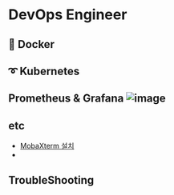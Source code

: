 # DevOps Engineer

## 🐳 Docker

## ➰ Kubernetes

## Prometheus & Grafana ![image](https://user-images.githubusercontent.com/43658658/154084216-37f4b3d6-d6c7-478f-ac20-f8806a14a2a1.png)


## etc

- [MobaXterm 설치]()
- 

## TroubleShooting

